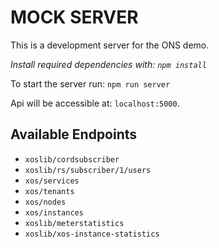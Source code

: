 # MOCK SERVER

This is a development server for the ONS demo.

_Install required dependencies with: `npm install`_

To start the server run: `npm run server`

Api will be accessible at: `localhost:5000`.

## Available Endpoints

- `xoslib/cordsubscriber`
- `xoslib/rs/subscriber/1/users`
- `xos/services`
- `xos/tenants`
- `xos/nodes`
- `xos/instances`
- `xoslib/meterstatistics`
- `xoslib/xos-instance-statistics`
